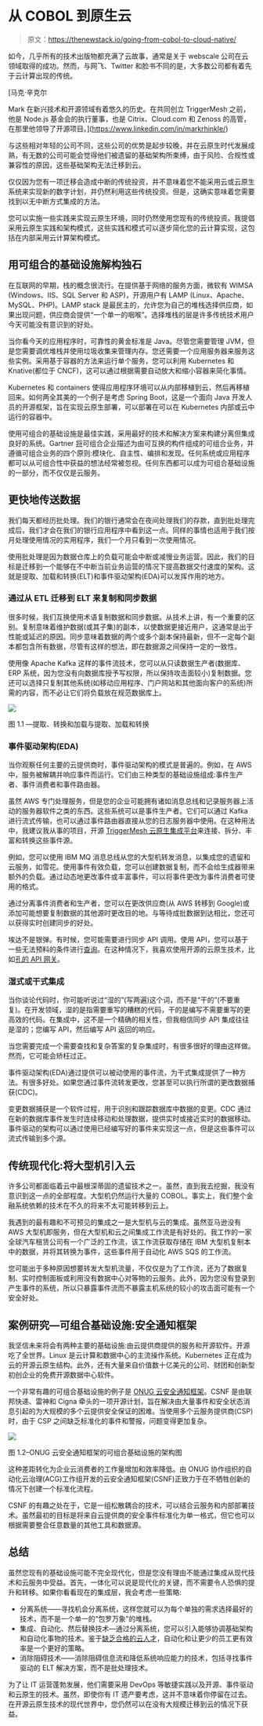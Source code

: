 # 从 COBOL 到原生云

> 原文：<https://thenewstack.io/going-from-cobol-to-cloud-native/>

如今，几乎所有的技术出版物都充满了云故事，通常是关于 webscale 公司在云领域取得的成功。然而，与网飞、Twitter 和脸书不同的是，大多数公司都有着先于云计算出现的传统。

 [马克·辛克尔

Mark 在新兴技术和开源领域有着悠久的历史。在共同创立 TriggerMesh 之前，他是 Node.js 基金会的执行董事，也是 Citrix、Cloud.com 和 Zenoss 的高管，在那里他领导了开源项目。](https://www.linkedin.com/in/markrhinkle/) 

与这些相对年轻的公司不同，这些公司的优势是起步较晚，并在云原生时代发展成熟，有无数的公司可能会觉得他们被遗留的基础架构所束缚，由于风险、合规性或兼容性的原因，这些基础架构无法迁移到云。

仅仅因为您有一项迁移会造成中断的传统投资，并不意味着您不能采用云或云原生系统来实现新的数字计划，并仍然利用这些传统投资。但是，这确实意味着您需要找到以无中断方式集成的方法。

您可以实施一些实践来实现云原生环境，同时仍然使用您现有的传统投资。我提倡采用云原生实践和架构模式，这些实践和模式可以逐步简化您的云计算实现，这包括在内部采用云计算架构模式。

## **用可组合的基础设施解构独石**

在互联网的早期，栈的概念很流行。在提供基于网络的服务方面，微软有 WIMSA (Windows、IIS、SQL Server 和 ASP)，开源用户有 LAMP (Linux、Apache、MySQL、PHP)。LAMP stack 是最民主的，允许您为自己的堆栈选择供应商，如果出现问题，供应商会提供“一个单一的咽喉”。选择堆栈的层是许多传统技术用户今天可能没有意识到的好处。

当你看今天的应用程序时，可靠性的黄金标准是 Java。尽管您需要管理 JVM，但是您需要调优堆栈并使用垃圾收集来管理内存。您还需要一个应用服务器来服务这些实例。采用基于容器的方法来运行单个服务，您可以利用 Kubernetes 和 Knative(都位于 CNCF)，这可以通过根据需要自动放大和缩小容器来简化事情。

Kubernetes 和 containers 使得应用程序环境可以从内部移植到云，然后再移植回来。如何两全其美的一个例子是考虑 Spring Boot，这是一个面向 Java 开发人员的开源框架，旨在实现云原生部署，可以部署在可以在 Kubernetes 内部或云中运行的容器中。

使用可组合的基础设施是最佳实践，采用最好的技术和解决方案来构建分离但集成良好的系统。Gartner [将](https://www.gartner.com/smarterwithgartner/gartner-keynote-the-future-of-business-is-composable)可组合企业描述为由可互换的构件组成的可组合业务，并遵循可组合业务的四个原则:模块化、自主性、编排和发现。任何系统或应用程序都可以从可组合性中获益的想法经常被忽视。任何东西都可以成为可组合基础设施的一部分，而不仅仅是云服务。

## **更快地传送数据**

我们每天都经历批处理。我们的银行通常会在夜间处理我们的存款，直到批处理完成后，我们才会在我们的银行应用程序中看到这一点。同样的事情也适用于我们按月处理使用情况的实用程序，我们一个月只看到一次使用情况。

使用批处理是因为数据仓库上的负载可能会中断或减慢业务运营。因此，我们的目标是迁移到一个能够在不中断当前业务运营的情况下提高数据交付速度的架构。这就是提取、加载和转换(ELT)和事件驱动架构(EDA)可以发挥作用的地方。

### **通过从 ETL 迁移到 ELT 来复制和同步数据**

很多时候，我们互换使用术语复制数据和同步数据。从技术上讲，有一个重要的区别。复制意味着维护数据(或其子集)的副本，以使数据更接近用户，这通常是出于性能或延迟的原因。同步意味着数据的两个或多个副本保持最新，但不一定每个副本都包含所有数据，尽管有这样的想法，即在数据源之间保持一定的一致性。

使用像 Apache Kafka 这样的事件流技术，您可以从只读数据生产者(数据库、ERP 系统，因为您没有向数据库授予写权限，所以保持攻击面较小)复制数据。您还可以选择只复制其他系统(如移动应用程序、门户网站和其他面向客户的系统)所需的内容，而不必让它们将负载放在规范数据库上。

![](img/72d6ed42270a82eaaaef725bc21dc673.png)

图 1.1 —提取、转换和加载与提取、加载和转换

### **事件驱动架构(EDA)**

当你观察任何主要的云提供商时，事件驱动架构的模式是普遍的。例如，在 AWS 中，服务被解耦并响应事件而运行。它们由三种类型的基础设施组成:事件生产者、事件消费者和事件路由器。

虽然 AWS 专门处理服务，但是您的企业可能拥有诸如消息总线和记录服务器上活动的服务器软件之类的东西。这些系统可以是事件生产者。它们可以通过 Kafka 进行流式传输，也可以通过事件路由器直接从您的日志服务器中使用。在这种用法中，我建议我从事的项目，开源 [TriggerMesh 云原生集成平台](https://www.triggermesh.com/product-overview)来连接、拆分、丰富和转换这些事件源。

例如，您可以使用 IBM MQ 消息总线从您的大型机转发消息，以集成您的遗留和云服务，如雪花。使用事件有效负载，您可以创建数据复制，而不会给生成器带来额外的负载。通过动态地更改事件或丰富事件，可以将事件更改为事件消费者可使用的格式。

通过分离事件消费者和生产者，您可以在更改供应商(从 AWS 转移到 Google)或添加可能想要复制数据的其他源时更改目的地。与等待成批数据到达相比，您还可以获得实时创建同步的好处。

埃达不是银弹。有时候，您可能需要进行同步 API 调用。使用 API，您可以基于一些无法预料的条件进行[查询](https://nordicapis.com/5-examples-of-apis-we-use-in-our-everyday-lives/)。在这种情况下，我喜欢使用开源的云原生技术，比如[孔的 API 网关](https://thenewstack.io/what-devs-must-know-about-apis-before-designing-and-using-them/)。

### **湿式或干式集成**

当你谈论代码时，你可能听说过“湿的”(写两遍)这个词，而不是“干的”(不要重复)。在开发领域，湿的是指需要重写的糟糕的代码，干的是编写不需要重写的更高效的代码。在集成中，这不是一个精确的相关性，但我相信同步 API 集成往往是湿的；您编写 API，然后编写 API 返回的响应。

当您需要完成一个需要查找和复杂答案的复杂集成时，有很多很好的理由这样做。然而，它可能会矫枉过正。

事件驱动架构(EDA)通过提供可以被动使用的事件流，为干式集成提供了一种方法。有很多好处。如果您通过事件流转发更改，您甚至可以执行所谓的更改数据捕获(CDC)。

变更数据捕获是一个软件过程，用于识别和跟踪数据库中数据的变更。CDC 通过在新的数据库事件发生时连续移动和处理数据，提供实时或接近实时的数据移动。事件驱动的架构可以通过使用已经编写好的事件来实现这一点，但是这些事件可以流式传输到多个源。

## **传统现代化:将大型机引入云**

许多公司都面临着云中最根深蒂固的遗留技术之一。虽然，直到我去挖掘，我没有意识到这一点的全部程度。大型机仍然运行大量的 COBOL。事实上，我们整个金融系统依赖的技术在不久的将来不太可能转移到云上。

我遇到的最有趣和不可预见的集成之一是大型机与云的集成。虽然亚马逊没有 AWS 大型机即服务，但在大型机和云之间集成工作流是有好处的。我工作的一家全球汽车租赁公司有一个广泛的工作流，该工作流获取存储在 IBM 大型机复制本中的数据，并将其转换为事件，这些事件用于自动化 AWS SQS 的工作流。

您可能出于多种原因想要转发大型机流量，不仅仅是为了工作流，还为了数据复制、实时控制面板或利用没有数据中心对等物的云服务。此外，因为您没有登录到产生事件的系统，所以只暴露事件流而不暴露主机系统的较小的攻击面可能有一个安全好处。

## **案例研究—可组合基础设施:安全通知框架**

我坚信未来将会有两种主要的基础设施:由云提供商提供的服务和开源软件。开源吃了全世界。Linux 是云计算和数据中心的主流操作系统。Kubernetes 正在成为云的开源云原生结构。此外，还有大量来自价值数十亿美元的公司、财团和创新型初创企业的免费开源数据中心软件。

一个非常有趣的可组合基础设施的例子是 [ONUG 云安全通知框架](https://github.com/onug/CSNF)。CSNF 是由联邦快递、雷神和 Cigna 牵头的一项开源计划，旨在解决由大量事件和安全状态消息引起的为大规模的多个云提供安全保证的困难。当使用多个云服务提供商(CSP)时，由于 CSP 之间缺乏标准化的事件和警报，问题变得更加复杂。

![](img/76038a00ade79cdaa450733dd494541c.png)

图 1.2–ONUG 云安全通知框架的可组合基础设施的架构图

这种差距转化为企业云消费者的工作量增加和效率降低。由 ONUG 协作组织的自动化云治理(ACG)工作组开发的云安全通知框架(CSNF)正致力于在不牺牲创新的情况下创建一个标准化流程。

CSNF 的有趣之处在于，它是一组松散耦合的技术，可以结合云服务和内部部署技术。虽然最初的目标是将来自云提供商的安全事件标准化为单一格式，但它也可以根据需要整合任意数量的其他工具和数据源。

## **总结**

虽然您现有的基础设施可能不完全现代化，但是您没有理由不能通过集成从现代技术和云服务中受益。首先，一体化可以说是现代化的关键，而不需要令人恐惧的提升和转移。如果你看看现在的集成层，我会考虑一些策略:

*   分离系统——寻找机会分离系统，这样您就可以为每个单独的需求选择最好的技术，而不是一个单一的“包罗万象”的堆栈。
*   集成、自动化、然后替换技术—通过分离系统，您可以引入能够协调基础架构和自动化事物的技术。鉴于[缺乏合格的云人才](https://thenewstack.io/you-cant-hire-your-way-out-of-the-cloud-skills-shortage/)，自动化和让更少的员工更有效率是一个更好的策略。
*   消除阻碍技术——消除阻碍信息流和降低系统响应能力的技术，包括寻找事件驱动的 ELT 解决方案，而不是批处理技术。

为了让 IT 运营蓬勃发展，他们需要采用 DevOps 等敏捷实践以及开源、事件驱动和云原生的技术。虽然，即使你有 IT 遗产要考虑，这并不意味着你停留在过去。在开源云原生技术的现代世界中，您仍然可以在没有大规模迁移到云的情况下获益。

<svg xmlns:xlink="http://www.w3.org/1999/xlink" viewBox="0 0 68 31" version="1.1"><title>Group</title> <desc>Created with Sketch.</desc></svg>